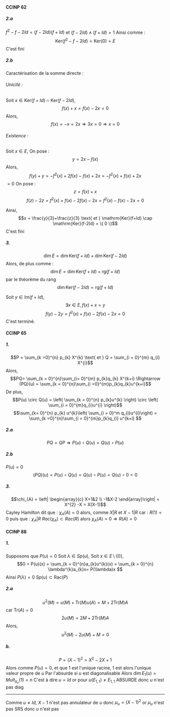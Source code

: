 #### CCINP 62
##### 2.a
$f^{2} - f -2Id = (f-2Id)(f+Id)$ et $(f-2Id)\wedge (f+Id) = 1$
Ainsi comme : 
$$\mathrm{Ker}(f^{2}-f-2Id) =\mathrm{Ker}(0) = E$$
C'est fini

##### 2.b
Caractérisation de la somme directe :
###### Unicité : 
Soit $x \in \mathrm{Ker}(f+Id) \cap \mathrm{Ker}(f-2Id)$, 
$$f(x)+x = f(x)-2x = 0$$
Alors, 
$$f(x) = -x = 2x \Rightarrow 3x = 0 \Rightarrow x = 0$$

###### Existence :
Soit $x \in E$, 
On pose : 
$$y = 2x - f(x)$$
Alors, 
$$f(y) + y = -f^{2}(x) + 2f(x) -f(x)+2x = -f^{2}(x) + f(x) +2x $$
$=0$
On pose :
$$z = f(x)+x$$
$$f(z) -2z = f^{2}(x) + f(x)-2f(x)-2x=f^{2}(x)-f(x)-2x = 0$$

Ainsi,
$$x = \frac{y}{3}+\frac{z}{3} \text{ et } \mathrm{Ker}(f+Id) \cap \mathrm{Ker}(f-2Id) = \{ 0 \}$$
C'est fini

##### 3.
$$\dim E = \dim \mathrm{Ker}(f+Id) + \dim  \mathrm{Ker}(f-2Id)$$
Alors, de plus comme : 
$$\dim E = \dim \mathrm{Ker}(f+Id) + \mathrm{rg}(f+Id)$$
par le théorème du rang
$$\dim  \mathrm{Ker}(f-2Id) = \mathrm{rg}(f+Id)$$

Soit $y \in \mathrm{Im}(f+Id)$, 
$$\exists x \in E, f(x) + x = y$$
$$f(y)-2y = f^{2}(x) +f(x) - 2f(x)-2x= 0$$
C'est terminé. 

#### CCINP 65
##### 1.
$$P = \sum_{k =0}^{n} p_{k} X^{k} \text{ et } Q  = \sum_{i = 0}^{m} q_{i} X^{i}$$
Alors, 
$$PQ= \sum_{k = 0}^{n}\sum_{i= 0}^{m} p_{k}q_{k} X^{k+i} \Rightarrow (PQ)(u) = \sum_{k = 0}^{n}\sum_{i =0}^{m}p_{k}q_{k}u^{k+i}$$
De plus, 
$$P(u) \circ Q(u) = \left( \sum_{k = 0}^{n} p_{k}u^{k}  \right) \circ \left( \sum_{i = 0}^{m}q_{i}u^{i} \right)$$
$$\sum_{k= 0}^{n} p_{k} u^{k}\left( \sum_{i = 0}^m  q_{i}u^{i}\right) = \sum_{k =0}^{n}\sum_{i = 0}^{m}p_{k}q_{i} u^{k+i} $$

##### 2.a
$$PQ = QP \Rightarrow P(u) \circ Q(u) = Q(u) \circ P(u)$$

##### 2.b
$P(u) = 0$
$$(PQ)(u) = P(u) \circ Q(u) = Q(u) \circ P(u) = Q(u) \circ0 = 0$$ 
##### 3.
$$\chi_{A} = \left| \begin{array}{c}
X+1&2 \\
-1&X-2
\end{array}\right| = X^{2} -X = X(X-1)$$
Cayley Hamilton dit que : $\chi_{A}(A) = 0$ alors,
comme $X|R$ et $X-1|R$ car : $R(1) =0$
puis que : $\chi_{A} | R$
$Rac(\chi_{A}) \subset Rac(R)$ alors $\chi_{A}(A) = 0 \Rightarrow  R(A) = 0$

#### CCINP 88
##### 1.
Supposons que $P(u)= 0$
Soit $\lambda \in Sp(u)$, 
Soit $x \in E\setminus \{  0\}$, 
$$0 = P(u)(x) = \sum_{k = 0}^{n}a_{k}u^{k}(x) = \sum_{k = 0}^{n} \lambda^{k}a_{k}x= P(\lambda)x $$
Ainsi $P(\lambda)=0$
$Sp(u) \subset \mathrm{Rac}(P)$

##### 2.a
$$u^{2}(M) = u(M) + \mathrm{Tr}(M)u(A) = M + 2\mathrm{Tr}(M)A$$
car $\mathrm{Tr}(A) = 0$
$$2u(M) = 2M +2\mathrm{Tr}(M)A$$
Alors, 
$$u^{2}(M) - 2u(M) +M = 0$$

##### b.
$$P = (X-1)^{2} = X^{2}-2X + 1$$
Alors comme $P(u) = 0$, et que $1$ est l'unique racine, 
$1$ est alors l'unique valeur propre de $u$
Par l'absurde si $u$ est diagonalisable 
Alors $\dim E_{1}(u) = Mult_{\chi_{u}}(1) = n$ 
C'est à dire $u= Id$
or pour $u(E_{1,1}) \neq E_{1,1}$ ABSURDE donc $u$ n'est pas diag
___
Comme $u \neq Id$, $X-1$ n'est pas annulateur de $u$ donc $\mu_{u} = (X-1)^{2}$ or $\mu_{u}$ n'est pas SRS donc $u$ n'est pas 